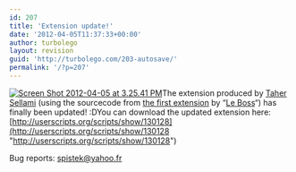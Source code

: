 ```yaml
---
id: 207
title: 'Extension update!'
date: '2012-04-05T11:37:33+00:00'
author: turbolego
layout: revision
guid: 'http://turbolego.com/203-autosave/'
permalink: '/?p=207'
---
```


[![](https://turbolego.com/wp-content/uploads/2012/04/Screen-Shot-2012-04-05-at-3.25.41-PM.png "Screen Shot 2012-04-05 at 3.25.41 PM")](https://turbolego.com/wp-content/uploads/2012/04/Screen-Shot-2012-04-05-at-3.25.41-PM.png)The extension produced by [Taher Sellami](http://www.facebook.com/tunisien7 "http://www.facebook.com/tunisien7") (using the sourcecode from [the first extension](http://userscripts.org/scripts/show/122827 "http://userscripts.org/scripts/show/122827") by “[Le Boss](http://www.facebook.com/theztech "http://www.facebook.com/theztech")“) has finally been updated! :DYou can download the updated extension here: [http://userscripts.org/scripts/show/130128](http://userscripts.org/scripts/show/130128 "http://userscripts.org/scripts/show/130128")

Bug reports: [spistek@yahoo.fr](mailto:spistek@yahoo.fr "spistek@yahoo.fr")